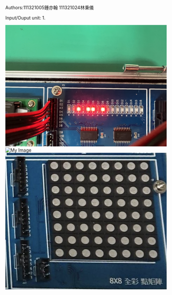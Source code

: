 

Authors:111321005鍾亦翰 111321024林秉儀

Input/Ouput unit:
1.

![My Image](images/IMG_4617.jpg)
![My Image](images/IMG_4617.jpg=100)
![image](images/wahhh)
